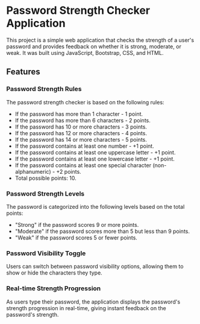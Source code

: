# Password Strength Checker Application

This project is a simple web application that checks the strength of a user's password and provides feedback on whether it is strong, moderate, or weak. It was built using JavaScript, Bootstrap, CSS, and HTML.

## Features

### Password Strength Rules

The password strength checker is based on the following rules:

- If the password has more than 1 character - 1 point.
- If the password has more than 6 characters - 2 points.
- If the password has 10 or more characters - 3 points.
- If the password has 12 or more characters - 4 points.
- If the password has 14 or more characters - 5 points.
- If the password contains at least one number - +1 point.
- If the password contains at least one uppercase letter - +1 point.
- If the password contains at least one lowercase letter - +1 point.
- If the password contains at least one special character (non-alphanumeric) - +2 points.
- Total possible points: 10.

### Password Strength Levels

The password is categorized into the following levels based on the total points:

- "Strong" if the password scores 9 or more points.
- "Moderate" if the password scores more than 5 but less than 9 points.
- "Weak" if the password scores 5 or fewer points.

### Password Visibility Toggle

Users can switch between password visibility options, allowing them to show or hide the characters they type.

### Real-time Strength Progression

As users type their password, the application displays the password's strength progression in real-time, giving instant feedback on the password's strength.
